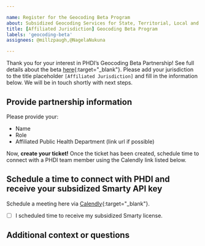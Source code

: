 ```yaml
---

name: Register for the Geocoding Beta Program
about: Subsidized Geocoding Services for State, Territorial, Local and Tribal Health departments. 
title: [Affiliated Jurisdiction] Geocoding Beta Program
labels: 'geocoding-beta'
assignees: @millzpaugh,@NagelaNukuna

---
```

Thank you for your interest in PHDI’s Geocoding Beta Partnership! See full details about the beta [here](https://github.com/CDCgov/phdi/blob/main/docs/geocoding_pilot/overview.md){:target="_blank"}. Please add your jurisdiction to the title placeholder `[Affiliated Jurisdiction]` and fill in the information below. We will be in touch shortly with next steps. 


## Provide partnership information

Please provide your:

- Name
- Role
- Affiliated Public Health Department (link url if possible)

Now, **create your ticket!** Once the ticket has been created, schedule time to connect with a PHDI team member using the Calendly link listed below. 

## Schedule a time to connect with PHDI and receive your subsidized Smarty API key

Schedule a meeting here via [Calendly](https://calendly.com/ann-299/geocoding-beta-partner){:target="_blank"}.

- [ ]  I scheduled time to receive my subsidized Smarty license.

## Additional context or questions